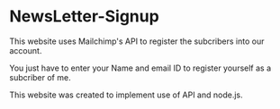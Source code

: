 # NewsLetter-Signup

This website uses Mailchimp's API to register the subcribers into our account.

You just have to enter your Name and email ID to register yourself as a subcriber of me.

This website was created to implement use of API and node.js.
